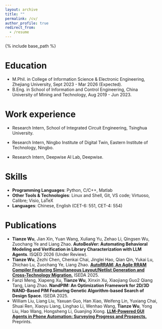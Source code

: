 ```yaml
---
layout: archive
title: ""
permalink: /cv/
author_profile: true
redirect_from:
  - /resume
---
```


{% include base_path %}

Education
======
* M.Phil. in College of Information Science & Electronic Engineering, Zhejiang University, Sept 2023 - Mar 2026 (Expected).
* B.Eng. in School of Information and Control Engineering, China University of Mining and Technology, Aug 2019 - Jun 2023.

Work experience
======
* Research Intern, School of Integrated Circuit Engineering, Tsinghua University.

* Research Intern, Ningbo Institute of Digital Twin, Eastern Institute of Technology, Ningbo. 

* Research Intern, Deepwise AI Lab, Deepwise. 
  
Skills
======
* **Programming Languages**: Python, C/C++, Matlab
* **Other Tools & Technologies**: Linux and Shell, Git, VS code; Virtuoso, Calibre; Visio, LaTeX 
* **Languages**: Chinese, English (CET-6: 551, CET-4: 554)

Publications
======
* **Tianze Wu**, Jian Xin, Yuan Wang, Xuliang Yu, Zehao Li, Qingsen Wu, Zuochang Ye and Liang Zhao. **AutoBeaVer: Automating Behavioral Modeling and Verification in Library Characterization with LLM Agents**. ISQED 2026 (Under Review).
* **Tianze Wu**, Zezhi Chen, Chenkai Chai, Jinglei Hao, Qian Qin, Yukai Lu, Zhichao Lu, Zuochang Ye, Liang Zhao. **[AutoRRAM: An Agile RRAM Compiler Featuring Simultaneous Layout/Netlist Generation and Cross-Technology Migration.](https://w-tz.github.io/files/ISEDA'25-AutoRRAM-Poster-A0size(1189mmX841).pdf)** ISEDA 2025.
* Fanzi Meng, Xiapeng Xu, **Tianze Wu**, Xinxin Xu, Xiaojiang Guo2 Qiang Tang, Liang Zhao. **NandPIM: An Optimization Framework for 2D/3D NAND-Based PIM Featuring Genetic Algorithm-based Search of Design Space.** ISEDA 2025.
* William Liu, Liang Liu, Yaxuan Guo, Han Xiao, Weifeng Lin, Yuxiang Chai, Shuai Ren, Xiaoyu Liang, Linghao Li, Wenhao Wang, **Tianze Wu**, Yong Liu, Hao Wang, Hongsheng Li, Guanjing Xiong. **[LLM-Powered GUI Agents in Phone Automation: Surveying Progress and Prospects.](https://doi.org/10.20944/preprints202501.0413.v1)** Preprints.


